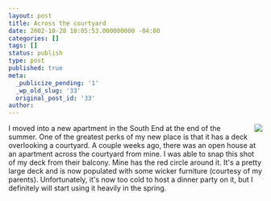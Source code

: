 ```yaml
---
layout: post
title: Across the courtyard
date: 2002-10-28 18:05:53.000000000 -04:00
categories: []
tags: []
status: publish
type: post
published: true
meta:
  _publicize_pending: '1'
  _wp_old_slug: '33'
  original_post_id: '33'
author: 
---
```

<a href="/weblog/images/DCP_1022_circle.JPG"><img src="/weblog/thumbnails/DCP_1022_circle.JPG" align="right" style="margin-left:10px;" /></a>I moved into a new apartment in the South End at the end of the summer.  One of the greatest perks of my new place is that it has a deck overlooking a courtyard.  A couple weeks ago, there was an open house at an apartment across the courtyard from mine.  I was able to snap this shot of my deck from their balcony.  Mine has the red circle around it.  It's a pretty large deck and is now populated with some wicker furniture (courtesy of my parents). Unfortunately, it's now too cold to host a dinner party on it, but I definitely will start using it heavily in the spring.
